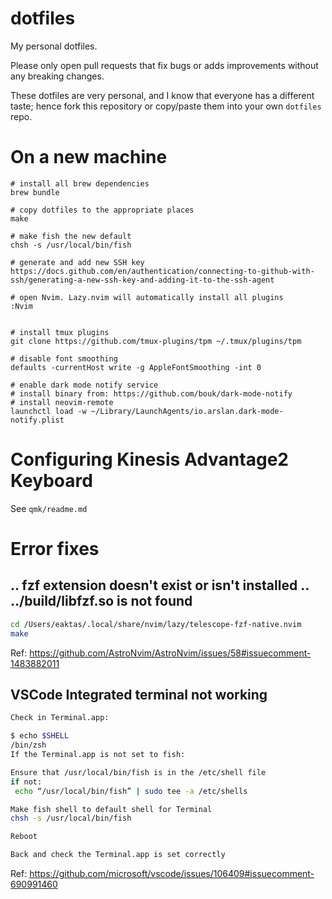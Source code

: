 dotfiles
========

My personal dotfiles. 

Please only open pull requests that fix bugs or adds improvements without any
breaking changes.

These dotfiles are very personal, and I know that everyone has a different
taste; hence fork this repository or copy/paste them into your own `dotfiles`
repo.

# On a new machine

```
# install all brew dependencies
brew bundle

# copy dotfiles to the appropriate places
make

# make fish the new default
chsh -s /usr/local/bin/fish

# generate and add new SSH key
https://docs.github.com/en/authentication/connecting-to-github-with-ssh/generating-a-new-ssh-key-and-adding-it-to-the-ssh-agent

# open Nvim. Lazy.nvim will automatically install all plugins
:Nvim


# install tmux plugins
git clone https://github.com/tmux-plugins/tpm ~/.tmux/plugins/tpm

# disable font smoothing
defaults -currentHost write -g AppleFontSmoothing -int 0

# enable dark mode notify service
# install binary from: https://github.com/bouk/dark-mode-notify
# install neovim-remote
launchctl load -w ~/Library/LaunchAgents/io.arslan.dark-mode-notify.plist
```

# Configuring Kinesis Advantage2 Keyboard

See `qmk/readme.md`

# Error fixes

## .. fzf extension doesn't exist or isn't installed .. ../build/libfzf.so is not found

```bash
cd /Users/eaktas/.local/share/nvim/lazy/telescope-fzf-native.nvim
make
```

Ref: https://github.com/AstroNvim/AstroNvim/issues/58#issuecomment-1483882011

## VSCode Integrated terminal not working

```bash
Check in Terminal.app:

$ echo $SHELL
/bin/zsh
If the Terminal.app is not set to fish:

Ensure that /usr/local/bin/fish is in the /etc/shell file
if not:
 echo “/usr/local/bin/fish” | sudo tee -a /etc/shells

Make fish shell to default shell for Terminal
chsh -s /usr/local/bin/fish

Reboot

Back and check the Terminal.app is set correctly
```

Ref: https://github.com/microsoft/vscode/issues/106409#issuecomment-690991460
